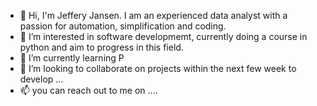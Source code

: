 - 👋 Hi, I'm Jeffery Jansen. I am an experienced data analyst with a passion for automation, simplification and coding.
- 👀 I’m interested in software developmemt, currently doing a course in python and aim to progress in this field.
- 🌱 I’m currently learning P
- 💞️ I’m looking to collaborate on projects within the next few week to develop ...
- 📫 you can reach out to me on ....

<!---
jjansenSE/jjansenSE is a ✨ special ✨ repository because its `README.md` (this file) appears on your GitHub profile.
You can click the Preview link to take a look at your changes.
--->
